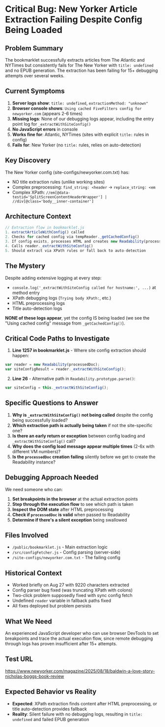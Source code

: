 # Critical Bug: New Yorker Article Extraction Failing Despite Config Being Loaded

## Problem Summary
The bookmarklet successfully extracts articles from The Atlantic and NYTimes but consistently fails for The New Yorker with `title: undefined` and no EPUB generation. The extraction has been failing for 15+ debugging attempts over several weeks.

## Current Symptoms
1. **Server logs show**: `title: undefined`, `extractionMethod: "unknown"` 
2. **Browser console shows**: `Using cached FiveFilters config for newyorker.com` (appears 2-6 times)
3. **Missing logs**: None of our debugging logs appear, including the entry point log for `_extractWithSiteConfig()`
4. **No JavaScript errors** in console
5. **Works fine for**: Atlantic, NYTimes (sites with explicit `title:` rules in config)
6. **Fails for**: New Yorker (no `title:` rules, relies on auto-detection)

## Key Discovery
The New Yorker config (site-configs/newyorker.com.txt) has:
- NO title extraction rules (unlike working sites)
- Complex preprocessing: `find_string: <header` → `replace_string: <em`  
- Complex XPath: `//em[@data-testid='SplitScreenContentHeaderWrapper'] | //div[@class='body__inner-container']`

## Architecture Context
```javascript
// Extraction flow in bookmarklet.js
1. extractArticleWithConfig() called
2. Checks for cached config via tempReader._getCachedConfig()
3. If config exists, processes HTML and creates new Readability(processedDoc)
4. Calls reader._extractWithSiteConfig() 
5. Should extract via XPath rules or fall back to auto-detection
```

## The Mystery
Despite adding extensive logging at every step:
- `console.log('_extractWithSiteConfig called for hostname:', ...)` at method entry
- XPath debugging logs (`Trying body XPath:`, etc.)
- HTML preprocessing logs
- Title auto-detection logs

**NONE of these logs appear**, yet the config IS being loaded (we see the "Using cached config" message from `_getCachedConfig()`).

## Critical Code Paths to Investigate

1. **Line 1257 in bookmarklet.js** - Where site config extraction should happen:
```javascript
var reader = new Readability(processedDoc);
var siteConfigResult = reader._extractWithSiteConfig();
```

2. **Line 26** - Alternative path in `Readability.prototype.parse()`:
```javascript
var siteConfig = this._extractWithSiteConfig();
```

## Specific Questions to Answer

1. **Why is `_extractWithSiteConfig()` not being called** despite the config being successfully loaded?
2. **Which extraction path is actually being taken** if not the site-specific one?
3. **Is there an early return or exception** between config loading and `_extractWithSiteConfig()` call?
4. **Why does the config load message appear multiple times** (2-6x with different VM numbers)?
5. **Is the `processedDoc` creation failing** silently before we get to create the Readability instance?

## Debugging Approach Needed

We need someone who can:
1. **Set breakpoints in the browser** at the actual extraction points
2. **Step through the execution flow** to see which path is taken
3. **Inspect the DOM state** after HTML preprocessing
4. **Check if `processedDoc` is valid** when passed to Readability
5. **Determine if there's a silent exception** being swallowed

## Files Involved
- `/public/bookmarklet.js` - Main extraction logic
- `/src/configFetcher.js` - Config parsing (server-side)
- `/site-configs/newyorker.com.txt` - The failing config

## Historical Context
- Worked briefly on Aug 27 with 9220 characters extracted
- Config parser bug fixed (was truncating XPath with colons)
- Two-click problem supposedly fixed with sync config fetch
- Undefined `reader` variable in fallback paths fixed
- All fixes deployed but problem persists

## What We Need
An experienced JavaScript developer who can use browser DevTools to set breakpoints and trace the actual execution flow, since remote debugging through logs has proven insufficient after 15+ attempts.

## Test URL
https://www.newyorker.com/magazine/2025/08/18/baldwin-a-love-story-nicholas-boggs-book-review

## Expected Behavior vs Reality
- **Expected**: XPath extraction finds content after HTML preprocessing, or title auto-detection provides fallback
- **Reality**: Silent failure with no debugging logs, resulting in `title: undefined` and failed EPUB generation